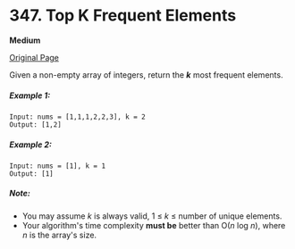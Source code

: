 # 347. Top K Frequent Elements

**Medium**

[Original Page](https://leetcode.com/problems/top-k-frequent-elements/)

Given a non-empty array of integers, return the ***k*** most frequent elements.
##### Example 1:
```
Input: nums = [1,1,1,2,2,3], k = 2
Output: [1,2]
```

##### Example 2: 
```
Input: nums = [1], k = 1
Output: [1]
```

##### Note:
- You may assume *k* is always valid, 1 ≤ *k* ≤ number of unique elements.
- Your algorithm's time complexity **must be** better than O(*n* log *n*), where *n* is the array's size.
